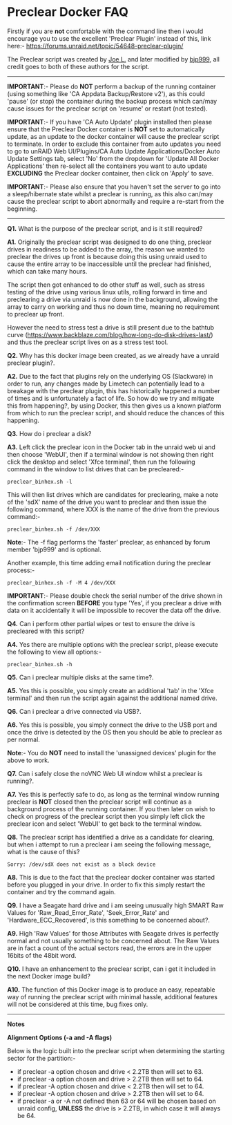 # **Preclear Docker FAQ**

Firstly if you are **not** comfortable with the command line then i would encourage you to use the excellent 'Preclear Plugin' instead of this, link here:- 
https://forums.unraid.net/topic/54648-preclear-plugin/

The Preclear script was created by [Joe L.](https://forums.unraid.net/topic/2732-preclear_disksh-a-new-utility-to-burn-in-and-pre-clear-disks-for-quick-add/) and later modified by [bjp999](https://forums.unraid.net/topic/30921-unofficial-faster-preclear/), all credit goes to both of these authors for the script.
___
**IMPORTANT**:- Please do **NOT** perform a backup of the running container (using something like 'CA Appdata Backup/Restore v2'), as this could 'pause' (or stop) the container during the backup process which can/may cause issues for the preclear script on 'resume' or restart (not tested).

**IMPORTANT**:- If you have 'CA Auto Update' plugin installed then please ensure that the Preclear Docker container is **NOT** set to automatically update, as an update to the docker container will cause the preclear script to terminate. In order to exclude this container from auto updates you need to go to unRAID Web UI/Plugins/CA Auto Update Applications/Docker Auto Update Settings tab, select 'No' from the dropdown for 'Update All Docker Applications' then re-select all the containers you want to auto update **EXCLUDING** the Preclear docker container, then click on 'Apply' to save.

**IMPORTANT**:- Please also ensure that you haven't set the server to go into a sleep/hibernate state whilst a preclear is running, as this also can/may cause the preclear script to abort abnormally and require a re-start from the beginning.
___
**Q1.** What is the purpose of the preclear script, and is it still required?

**A1.** Originally the preclear script was designed to do one thing, preclear drives in readiness to be added to the array, the reason we wanted to preclear the drives up front is because doing this using unraid used to cause the entire array to be inaccessible until the preclear had finished, which can take many hours.

The script then got enhanced to do other stuff as well, such as stress testing of the drive using various linux utils, rolling forward in time and preclearing a drive via unraid is now done in the background, allowing the array to carry on working and thus no down time, meaning no requirement to preclear up front.

However the need to stress test a drive is still present due to the bathtub curve (https://www.backblaze.com/blog/how-long-do-disk-drives-last/) and thus the preclear script lives on as a stress test tool.

**Q2.** Why has this docker image been created, as we already have a unraid preclear plugin?.

**A2.** Due to the fact that plugins rely on the underlying OS (Slackware) in order to run, any changes made by Limetech can potentially lead to a breakage with the preclear plugin, this has historically happened a number of times and is unfortunately a fact of life. So how do we try and mitigate this from happening?, by using Docker, this then gives us a known platform from which to run the preclear script, and should reduce the chances of this happening.

**Q3.** How do i preclear a disk?

**A3.** Left click the preclear icon in the Docker tab in the unraid web ui and then choose 'WebUI', then if a terminal window is not showing then right click the desktop and select 'Xfce terminal', then run the following command in the window to list drives that can be precleared:-

```preclear_binhex.sh -l```

This will then list drives which are candidates for preclearing, make a note of the 'sdX' name of the drive you want to preclear and then issue the following command, where XXX is the name of the drive from the previous command:-

```preclear_binhex.sh -f /dev/XXX```

**Note**:- The -f flag performs the 'faster' preclear, as enhanced by forum member 'bjp999' and is optional.

Another example, this time adding email notification during the preclear process:-

```preclear_binhex.sh -f -M 4 /dev/XXX```

**IMPORTANT**:- Please double check the serial number of the drive shown in the confirmation screen **BEFORE** you type 'Yes', if you preclear a drive with data on it accidentally it will be impossible to recover the data off the drive.

**Q4.** Can i perform other partial wipes or test to ensure the drive is precleared with this script?

**A4.** Yes there are multiple options with the preclear script, please execute the following to view all options:-

```preclear_binhex.sh -h``` 

**Q5.** Can i preclear multiple disks at the same time?.

**A5.** Yes this is possible, you simply create an additional 'tab' in the 'Xfce terminal' and then run the script again against the additional named drive.

**Q6.** Can i preclear a drive connected via USB?.

**A6.** Yes this is possible, you simply connect the drive to the USB port and once the drive is detected by the OS then you should be able to preclear as per normal.

**Note**:- You do **NOT** need to install the 'unassigned devices' plugin for the above to work.

**Q7.** Can i safely close the noVNC Web UI window whilst a preclear is running?.

**A7.** Yes this is perfectly safe to do, as long as the terminal window running preclear is **NOT** closed then the preclear script will continue as a background process of the running container. If you then later on wish to check on progress of the preclear script then you simply left click the preclear icon and select 'WebUI' to get back to the terminal window.

**Q8.** The preclear script has identified a drive as a candidate for clearing, but when i attempt to run a preclear i am seeing the following message, what is the cause of this?

```Sorry: /dev/sdX does not exist as a block device```

**A8.** This is due to the fact that the preclear docker container was started before you plugged in your drive. In order to fix this simply restart the container and try the command again.

**Q9.** I have a Seagate hard drive and i am seeing unusually high SMART Raw Values for 'Raw_Read_Error_Rate', 'Seek_Error_Rate' and 'Hardware_ECC_Recovered', is this something to be concerned about?.

**A9.** High 'Raw Values' for those Attributes with Seagate drives is perfectly normal and not usually something to be concerned about. The Raw Values are in fact a count of the actual sectors read, the errors are in the upper 16bits of the 48bit word.

**Q10.** I have an enhancement to the preclear script, can i get it included in the next Docker image build?

**A10.** The function of this Docker image is to produce an easy, repeatable way of running the preclear script with minimal hassle, additional features will not be considered at this time, bug fixes only.
___
**Notes**

**Alignment Options (-a and -A flags)**

Below is the logic built into the preclear script when determining the starting sector for the partition:-
- if preclear -a option chosen and drive < 2.2TB then will set to 63.
- if preclear -a option chosen and drive > 2.2TB then will set to 64.
- if preclear -A option chosen and drive < 2.2TB then will set to 64.
- if preclear -A option chosen and drive > 2.2TB then will set to 64.
- if preclear -a or -A not defined then 63 or 64 will be chosen based on unraid config, **UNLESS** the drive is > 2.2TB, in which case it will always be 64.